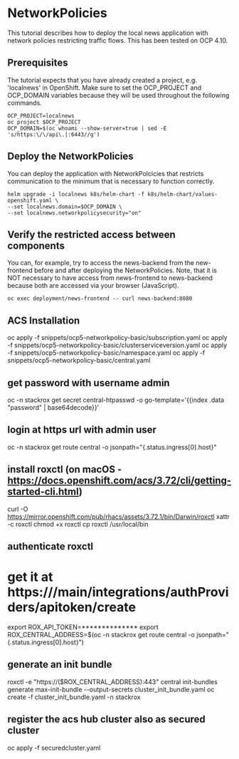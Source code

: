 # NetworkPolicies
This tutorial describes how to deploy the local news application with network policies restricting traffic flows. This has been tested on OCP 4.10.

## Prerequisites 
The tutorial expects that you have already created a project, e.g. 'localnews' in OpenShift. Make sure to set the OCP_PROJECT and OCP_DOMAIN variables because they will be used throughout the following commands.

    OCP_PROJECT=localnews
    oc project $OCP_PROJECT
    OCP_DOMAIN=$(oc whoami --show-server=true | sed -E 's/https:\/\/api\.|:6443//g')
 
## Deploy the NetworkPolicies 
 
You can deploy the application with NetworkPolcicies that restricts communication to the minimum that is necessary to function correctly.
    
    helm upgrade -i localnews k8s/helm-chart -f k8s/helm-chart/values-openshift.yaml \
    --set localnews.domain=$OCP_DOMAIN \
    --set localnews.networkpolicysecurity="on"
    
## Verify the restricted access between components
You can, for example, try to access the news-backend from the new-frontend before and after deploying the NetworkPolicies. Note, that it is NOT necessary to have access from news-frontend to news-backend because both are accessed via your browser (JavaScript).

    oc exec deployment/news-frontend -- curl news-backend:8080 


## ACS Installation
oc apply -f snippets/ocp5-networkpolicy-basic/subscription.yaml
oc apply -f snippets/ocp5-networkpolicy-basic/clusterserviceversion.yaml
oc apply -f snippets/ocp5-networkpolicy-basic/namespace.yaml
oc apply -f snippets/ocp5-networkpolicy-basic/central.yaml

## get password with username admin 
oc -n stackrox get secret central-htpasswd -o go-template='{{index .data "password" | base64decode}}'

## login at https url with admin user
oc -n stackrox get route central -o jsonpath="{.status.ingress[0].host}"

## install roxctl (on macOS - https://docs.openshift.com/acs/3.72/cli/getting-started-cli.html)
curl -O https://mirror.openshift.com/pub/rhacs/assets/3.72.1/bin/Darwin/roxctl
xattr -c roxctl
chmod +x roxctl
cp roxctl /usr/local/bin

## authenticate roxctl
# get it at https://<stackrox-domain>/main/integrations/authProviders/apitoken/create
export ROX_API_TOKEN=**************
export ROX_CENTRAL_ADDRESS=$(oc -n stackrox get route central -o jsonpath="{.status.ingress[0].host}")

## generate an init bundle
roxctl -e "https://($ROX_CENTRAL_ADDRESS):443" central init-bundles generate max-init-bundle --output-secrets cluster_init_bundle.yaml
oc create -f cluster_init_bundle.yaml -n stackrox

## register the acs hub cluster also as secured cluster
oc apply -f securedcluster.yaml





